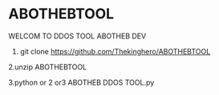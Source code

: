 # ABOTHEBTOOL
WELCOM TO DDOS TOOL ABOTHEB DEV

1. git clone https://github.com/Thekinghero/ABOTHEBTOOL

2.unzip ABOTHEBTOOL

3.python or 2 or3 ABOTHEB DDOS TOOL.py
